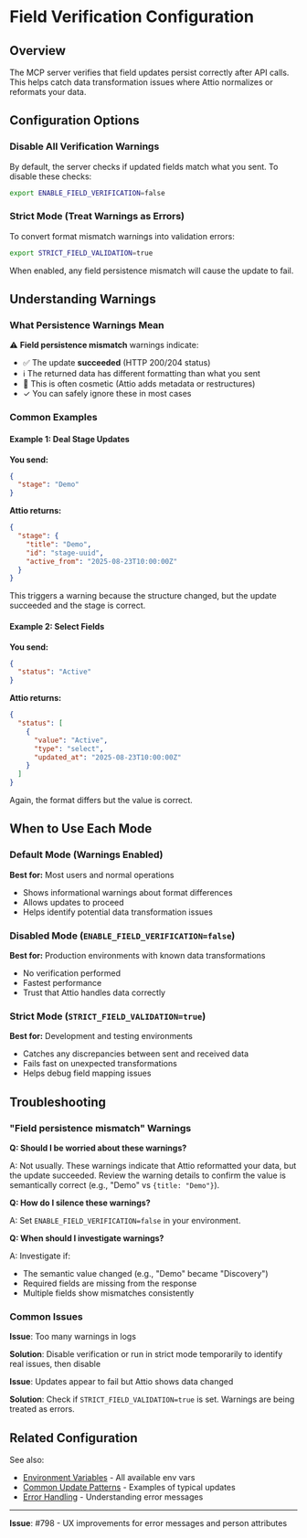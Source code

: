 # Field Verification Configuration

## Overview

The MCP server verifies that field updates persist correctly after API calls. This helps catch data transformation issues where Attio normalizes or reformats your data.

## Configuration Options

### Disable All Verification Warnings

By default, the server checks if updated fields match what you sent. To disable these checks:

```bash
export ENABLE_FIELD_VERIFICATION=false
```

### Strict Mode (Treat Warnings as Errors)

To convert format mismatch warnings into validation errors:

```bash
export STRICT_FIELD_VALIDATION=true
```

When enabled, any field persistence mismatch will cause the update to fail.

## Understanding Warnings

### What Persistence Warnings Mean

⚠️ **Field persistence mismatch** warnings indicate:

- ✅ The update **succeeded** (HTTP 200/204 status)
- ℹ️ The returned data has different formatting than what you sent
- 🔄 This is often cosmetic (Attio adds metadata or restructures)
- ✓ You can safely ignore these in most cases

### Common Examples

#### Example 1: Deal Stage Updates

**You send:**

```json
{
  "stage": "Demo"
}
```

**Attio returns:**

```json
{
  "stage": {
    "title": "Demo",
    "id": "stage-uuid",
    "active_from": "2025-08-23T10:00:00Z"
  }
}
```

This triggers a warning because the structure changed, but the update succeeded and the stage is correct.

#### Example 2: Select Fields

**You send:**

```json
{
  "status": "Active"
}
```

**Attio returns:**

```json
{
  "status": [
    {
      "value": "Active",
      "type": "select",
      "updated_at": "2025-08-23T10:00:00Z"
    }
  ]
}
```

Again, the format differs but the value is correct.

## When to Use Each Mode

### Default Mode (Warnings Enabled)

**Best for:** Most users and normal operations

- Shows informational warnings about format differences
- Allows updates to proceed
- Helps identify potential data transformation issues

### Disabled Mode (`ENABLE_FIELD_VERIFICATION=false`)

**Best for:** Production environments with known data transformations

- No verification performed
- Fastest performance
- Trust that Attio handles data correctly

### Strict Mode (`STRICT_FIELD_VALIDATION=true`)

**Best for:** Development and testing environments

- Catches any discrepancies between sent and received data
- Fails fast on unexpected transformations
- Helps debug field mapping issues

## Troubleshooting

### "Field persistence mismatch" Warnings

**Q: Should I be worried about these warnings?**

A: Not usually. These warnings indicate that Attio reformatted your data, but the update succeeded. Review the warning details to confirm the value is semantically correct (e.g., "Demo" vs `{title: "Demo"}`).

**Q: How do I silence these warnings?**

A: Set `ENABLE_FIELD_VERIFICATION=false` in your environment.

**Q: When should I investigate warnings?**

A: Investigate if:

- The semantic value changed (e.g., "Demo" became "Discovery")
- Required fields are missing from the response
- Multiple fields show mismatches consistently

### Common Issues

**Issue**: Too many warnings in logs

**Solution**: Disable verification or run in strict mode temporarily to identify real issues, then disable

**Issue**: Updates appear to fail but Attio shows data changed

**Solution**: Check if `STRICT_FIELD_VALIDATION=true` is set. Warnings are being treated as errors.

## Related Configuration

See also:

- [Environment Variables](../configuration.md#environment-variables) - All available env vars
- [Common Update Patterns](../examples/common-update-patterns.md) - Examples of typical updates
- [Error Handling](../error-handling.md) - Understanding error messages

---

**Issue**: #798 - UX improvements for error messages and person attributes
